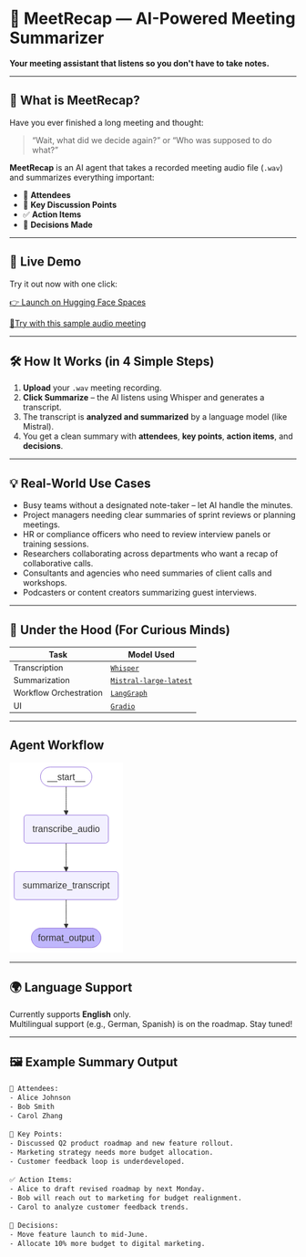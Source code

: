 # 🤖 MeetRecap — AI-Powered Meeting Summarizer

**Your meeting assistant that listens so you don't have to take notes.**

---

## 📌 What is MeetRecap?

Have you ever finished a long meeting and thought:
> “Wait, what did we decide again?” or “Who was supposed to do what?”

**MeetRecap** is an AI agent that takes a recorded meeting audio file (`.wav`) and summarizes everything important:
- 👥 **Attendees**
- 💬 **Key Discussion Points**
- ✅ **Action Items**
- 📎 **Decisions Made**

---

## 🚀 Live Demo

Try it out now with one click:

[👉 Launch on Hugging Face Spaces](https://huggingface.co/spaces/nharshavardhana/MeetRecap)

[📎Try with this sample audio meeting](https://drive.google.com/file/d/1p8q3UxIQK-_pzGjSKMnG2CeT4Weiof9Q/view?usp=drive_link)

---

## 🛠 How It Works (in 4 Simple Steps)

1. **Upload** your `.wav` meeting recording.
2. **Click Summarize** – the AI listens using Whisper and generates a transcript.
3. The transcript is **analyzed and summarized** by a language model (like Mistral).
4. You get a clean summary with **attendees**, **key points**, **action items**, and **decisions**.

---

## 💡 Real-World Use Cases

- Busy teams without a designated note-taker – let AI handle the minutes.
- Project managers needing clear summaries of sprint reviews or planning meetings.
- HR or compliance officers who need to review interview panels or training sessions.
- Researchers collaborating across departments who want a recap of collaborative calls.
- Consultants and agencies who need summaries of client calls and workshops.
- Podcasters or content creators summarizing guest interviews.

---

## 🧠 Under the Hood (For Curious Minds)

| Task | Model Used |
|------|------------|
| Transcription | [`Whisper`](https://github.com/openai/whisper) |
| Summarization | [`Mistral-large-latest`](https://mistral.ai) |
| Workflow Orchestration | [`LangGraph`](https://www.langchain.com/langgraph) |
| UI | [`Gradio`](https://gradio.app) |

---

## Agent Workflow
![Alt text](Agent_Workflow.png)

---
## 🌍 Language Support

Currently supports **English** only.  
Multilingual support (e.g., German, Spanish) is on the roadmap. Stay tuned!

---

## 🖼 Example Summary Output

```text
📌 Attendees:
- Alice Johnson
- Bob Smith
- Carol Zhang

💬 Key Points:
- Discussed Q2 product roadmap and new feature rollout.
- Marketing strategy needs more budget allocation.
- Customer feedback loop is underdeveloped.

✅ Action Items:
- Alice to draft revised roadmap by next Monday.
- Bob will reach out to marketing for budget realignment.
- Carol to analyze customer feedback trends.

📎 Decisions:
- Move feature launch to mid-June.
- Allocate 10% more budget to digital marketing.

